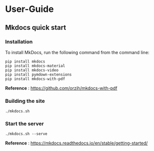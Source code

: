 # User-Guide

## Mkdocs quick start

### Installation
To install MkDocs, run the following command from the command line:

```
pip install mkdocs
pip install mkdocs-material
pip install mkdocs-video
pip install pymdown-extensions
pip install mkdocs-with-pdf 
```
**Reference** : https://github.com/orzih/mkdocs-with-pdf 

### Building the site
```
./mkdocs.sh
```

### Start the server 
```
./mkdocs.sh --serve
```
**Reference** : https://mkdocs.readthedocs.io/en/stable/getting-started/
